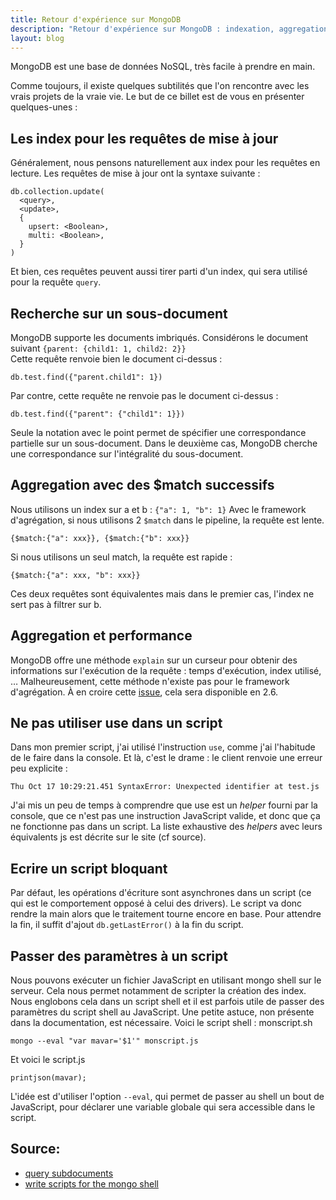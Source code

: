 ```yaml
---
title: Retour d'expérience sur MongoDB
description: "Retour d'expérience sur MongoDB : indexation, aggregation, mongo shell."
layout: blog
---
```

MongoDB est une base de données NoSQL, très facile à prendre en main.

Comme toujours, il existe quelques subtilités que l'on rencontre avec les vrais projets de la vraie
vie. Le but de ce billet est de vous en présenter quelques-unes :

## Les index pour les requêtes de mise à jour

Généralement, nous pensons naturellement aux index pour les requêtes en lecture. Les requêtes de
mise à jour ont la syntaxe suivante :

```
db.collection.update(
  <query>,
  <update>,
  {
    upsert: <Boolean>,
    multi: <Boolean>,
  }
)
```

Et bien, ces requêtes peuvent aussi tirer parti d'un index, qui sera utilisé pour la requête
`query`.

## Recherche sur un sous-document

MongoDB supporte les documents imbriqués. Considérons le document suivant
`{parent: {child1: 1, child2: 2}}`  
Cette requête renvoie bien le document ci-dessus :

```
db.test.find({"parent.child1": 1})
```

Par contre, cette requête ne renvoie pas le document ci-dessus :

```
db.test.find({"parent": {"child1": 1}})
```

Seule la notation avec le point permet de spécifier une correspondance partielle sur un
sous-document. Dans le deuxième cas, MongoDB cherche une correspondance sur l'intégralité du
sous-document.

## Aggregation avec des $match successifs

Nous utilisons un index sur a et b : `{"a": 1, "b": 1}` Avec le framework d'agrégation, si nous
utilisons 2 `$match` dans le pipeline, la requête est lente.

```
{$match:{"a": xxx}}, {$match:{"b": xxx}}
```

Si nous utilisons un seul match, la requête est rapide :

```
{$match:{"a": xxx, "b": xxx}}
```

Ces deux requêtes sont équivalentes mais dans le premier cas, l'index ne sert pas à filtrer sur b.

## Aggregation et performance

MongoDB offre une méthode `explain` sur un curseur pour obtenir des informations sur l'exécution de
la requête : temps d'exécution, index utilisé, … Malheureusement, cette méthode n'existe pas pour le
framework d'agrégation. À en croire cette [issue](https://jira.mongodb.org/browse/SERVER-4504),
cela sera disponible en 2.6.

## Ne pas utiliser use dans un script

Dans mon premier script, j'ai utilisé l'instruction `use`, comme j'ai l'habitude de le faire dans la
console. Et là, c'est le drame : le client renvoie une erreur peu explicite :

```
Thu Oct 17 10:29:21.451 SyntaxError: Unexpected identifier at test.js
```

J'ai mis un peu de temps à comprendre que use est un *helper* fourni par la console, que ce n'est
pas une instruction JavaScript valide, et donc que ça ne fonctionne pas dans un script. La liste
exhaustive des *helpers* avec leurs équivalents js est décrite sur le site (cf source).

## Ecrire un script bloquant

Par défaut, les opérations d'écriture sont asynchrones dans un script (ce qui est le comportement
opposé à celui des drivers). Le script va donc rendre la main alors que le traitement tourne encore
en base. Pour attendre la fin, il suffit d'ajout `db.getLastError()` à la fin du script.

## Passer des paramètres à un script

Nous pouvons exécuter un fichier JavaScript en utilisant mongo shell sur le serveur. Cela nous
permet notamment de scripter la création des index. Nous englobons cela dans un script shell et il
est parfois utile de passer des paramètres du script shell au JavaScript. Une petite astuce, non
présente dans la documentation, est nécessaire. Voici le script shell : monscript.sh

```
mongo --eval "var mavar='$1'" monscript.js
```

Et voici le script.js

```
printjson(mavar);
```

L'idée est d'utiliser l'option `--eval`, qui permet de passer au shell un bout de JavaScript, pour
déclarer une variable globale qui sera accessible dans le script.

## Source:

-   [query
    subdocuments](http://docs.mongodb.org/manual/reference/method/db.collection.find/#query-subdocuments)
-   [write scripts for the mongo
    shell](http://docs.mongodb.org/manual/tutorial/write-scripts-for-the-mongo-shell/)


